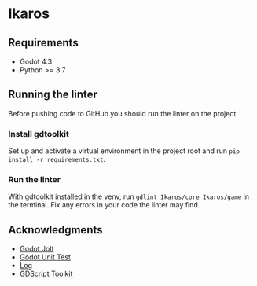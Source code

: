 # Ikaros

## Requirements

- Godot 4.3
- Python >= 3.7

## Running the linter

Before pushing code to GitHub you should run the linter on the project.

### Install gdtoolkit

Set up and activate a virtual environment in the project root and run `pip install -r requirements.txt`.

### Run the linter

With gdtoolkit installed in the venv, run `gdlint Ikaros/core Ikaros/game` in the terminal.
Fix any errors in your code the linter may find.

## Acknowledgments

- [Godot Jolt](https://github.com/godot-jolt/godot-jolt)
- [Godot Unit Test](https://github.com/bitwes/Gut)
- [Log](https://github.com/albinaask/Log)
- [GDScript Toolkit](https://github.com/Scony/godot-gdscript-toolkit)
